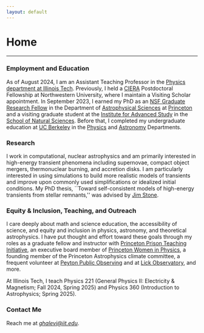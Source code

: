 ```yaml
---
layout: default
---
```

# Home
---

### Employment and Education
As of August 2024, I am an Assistant Teaching Professor in the [Physics department at Illinois Tech](https://www.iit.edu/physics). Previously, I held a [CIERA](https://ciera.northwestern.edu/) Postdoctoral Fellowship at Northwestern University, where I maintain a Visiting Scholar appointment. In September 2023, I earned my PhD as an [NSF Graduate Research Fellow](https://www.nsfgrfp.org/) in the Department of [Astrophysical Sciences](https://web.astro.princeton.edu) at [Princeton](http://princeton.edu) and a visiting graduate student at the [Institute for Advanced Study](https://www.ias.edu/) in the [School of Natural Sciences](http://sns.ias.edu/). Before that, I completed my undergraduate education at [UC Berkeley](http://berkeley.edu) in the [Physics](http://physics.berkeley.edu) and [Astronomy](https://astro.berkeley.edu) Departments.

### Research
I work in computational, nuclear astrophysics and am primarily interested in high-energy transient phenomena including supernovae, compact object mergers, thermonuclear burning, and accretion disks. I am particularly interested in using simulations to build more realistic models of transients and improve upon commonly used simplifications or idealized initial conditions. My PhD thesis, ``Toward self-consistent models of high-energy transients from stellar remnants,'' was advised by [Jim Stone](https://www.sns.ias.edu/jmstone). 

### Equity & Inclusion, Teaching, and Outreach
I care deeply about math and science education, the accessibility of science, and equity and inclusion in physics, astronomy, and theoretical astrophysics. I have put thought and effort toward these goals through my roles as a graduate fellow and instructor with [Princeton Prison Teaching Initiative](https://prisonteaching.org/), an executive board member of [Princeton Women in Physics](https://wip.princeton.edu/), a founding member of the Princeton Astrophysics climate committee, a frequent volunteer at [Peyton Public Observing](https://www.astro.princeton.edu/observatory/publicobserving.php) and at [Lick Observatory](https://www.lickobservatory.org/), and more.

At Illinois Tech, I teach Physics 221 (General Physics II: Electricity & Magnetism; Fall 2024, Spring 2025) and Physics 360 (Introduction to Astrophysics; Spring 2025).

### Contact Me
Reach me at [_ghalevi@iit.edu_](mailto:ghalevi@iit.edu).
